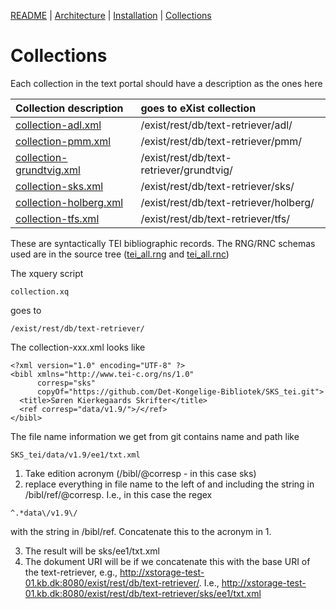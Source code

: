 [README](../README.md) | [Architecture](../ARCHITECTURE.md) | [Installation](../INSTALL.md) | [Collections](./README.md)


# Collections

Each collection in the text portal should have a description as the ones here

| Collection description | goes to eXist collection |
|:-----------------------|:----------|
| [collection-adl.xml](collection-adl.xml) | /exist/rest/db/text-retriever/adl/ |
| [collection-pmm.xml](collection-pmm.xml) | /exist/rest/db/text-retriever/pmm/ |
| [collection-grundtvig.xml](collection-grundtvig.xml) | /exist/rest/db/text-retriever/grundtvig/ |
| [collection-sks.xml](collection-sks.xml) | /exist/rest/db/text-retriever/sks/ |
| [collection-holberg.xml](collection-holberg.xml) | /exist/rest/db/text-retriever/holberg/ |
| [collection-tfs.xml](collection-tfs.xml) |  /exist/rest/db/text-retriever/tfs/ |

These are syntactically TEI bibliographic records. The RNG/RNC schemas
used are in the source tree ([tei_all.rng](tei_all.rng) and
[tei_all.rnc](tei_all.rnc))

The xquery script

```
collection.xq
```

goes to

```
/exist/rest/db/text-retriever/
```

The collection-xxx.xml looks like

```
<?xml version="1.0" encoding="UTF-8" ?>
<bibl xmlns="http://www.tei-c.org/ns/1.0" 
      corresp="sks" 
      copyOf="https://github.com/Det-Kongelige-Bibliotek/SKS_tei.git">
  <title>Søren Kierkegaards Skrifter</title>
  <ref corresp="data/v1.9/">/</ref>
</bibl>
```

The file name information we get from git contains name and path like

```
SKS_tei/data/v1.9/ee1/txt.xml
```

1. Take edition acronym (/bibl/@corresp - in this case sks)
2. replace everything in file name to the left of and including the string in /bibl/ref/@corresp. I.e., in this case the regex
```
^.*data\/v1.9\/
```
with the string in /bibl/ref. Concatenate this to the acronym in 1.

3. The result will be sks/ee1/txt.xml 
4. The dokument URI will be if we concatenate this with the base URI of the text-retriever, e.g., http://xstorage-test-01.kb.dk:8080/exist/rest/db/text-retriever/. I.e.,  http://xstorage-test-01.kb.dk:8080/exist/rest/db/text-retriever/sks/ee1/txt.xml


